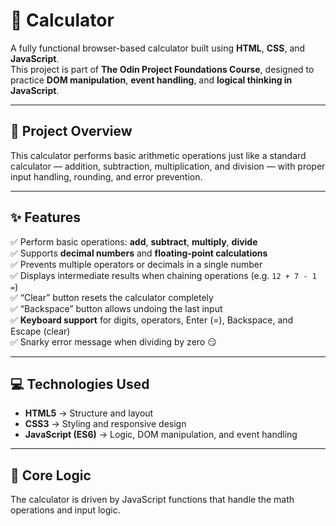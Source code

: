 # 🧮 Calculator

A fully functional browser-based calculator built using **HTML**, **CSS**, and **JavaScript**.  
This project is part of **The Odin Project Foundations Course**, designed to practice **DOM manipulation**, **event handling**, and **logical thinking in JavaScript**.

---

## 🚀 Project Overview

This calculator performs basic arithmetic operations just like a standard calculator — addition, subtraction, multiplication, and division — with proper input handling, rounding, and error prevention.

---

## ✨ Features

✅ Perform basic operations: **add**, **subtract**, **multiply**, **divide**  
✅ Supports **decimal numbers** and **floating-point calculations**  
✅ Prevents multiple operators or decimals in a single number  
✅ Displays intermediate results when chaining operations (e.g. `12 + 7 - 1 =`)  
✅ “Clear” button resets the calculator completely  
✅ “Backspace” button allows undoing the last input  
✅ **Keyboard support** for digits, operators, Enter (=), Backspace, and Escape (clear)  
✅ Snarky error message when dividing by zero 😏  

---

## 💻 Technologies Used

- **HTML5** → Structure and layout  
- **CSS3** → Styling and responsive design  
- **JavaScript (ES6)** → Logic, DOM manipulation, and event handling  

---

## 🧩 Core Logic

The calculator is driven by JavaScript functions that handle the math operations and input logic.


